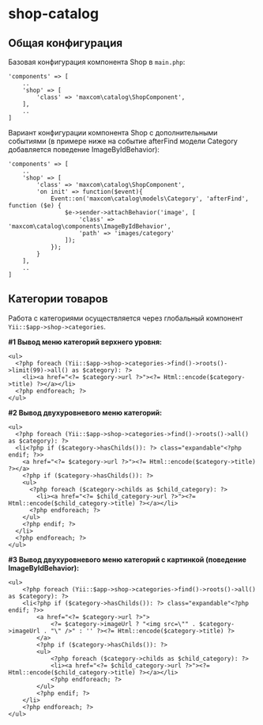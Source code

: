 # shop-catalog

## Общая конфигурация

Базовая конфигурация компонента Shop в `main.php`:
```
'components' => [
    ..
    'shop' => [
        'class' => 'maxcom\catalog\ShopComponent',
    ],
    ..
]
```

Вариант конфигурации компонента Shop с дополнительными событиями (в примере ниже на событие afterFind модели Category добавляется поведение ImageByIdBehavior):
```
'components' => [
    ..
    'shop' => [
        'class' => 'maxcom\catalog\ShopComponent',
        'on init' => function($event){
            Event::on('maxcom\catalog\models\Category', 'afterFind', function ($e) {
                $e->sender->attachBehavior('image', [
                    'class' => 'maxcom\catalog\components\ImageByIdBehavior',
                    'path' => 'images/category'
                ]);
            });
        }
    ],
    ..
]
```


## Категории товаров

Работа с категориями осуществляется через глобальный компонент `Yii::$app->shop->categories`.

**#1 Вывод меню категорий верхнего уровня:**
```
<ul>
  <?php foreach (Yii::$app->shop->categories->find()->roots()->limit(99)->all() as $category): ?>
    <li><a href="<?= $category->url ?>"><?= Html::encode($category->title) ?></a></li>
  <?php endforeach; ?>
</ul>
```

**#2 Вывод двухуровневого меню категорий:**
```
<ul>
  <?php foreach (Yii::$app->shop->categories->find()->roots()->all() as $category): ?>
  <li<?php if ($category->hasChilds()): ?> class="expandable"<?php endif; ?>>
    <a href="<?= $category->url ?>"><?= Html::encode($category->title) ?></a>
    <?php if ($category->hasChilds()): ?>
    <ul>
      <?php foreach ($category->childs as $child_category): ?>
        <li><a href="<?= $child_category->url ?>"><?= Html::encode($child_category->title) ?></a></li>
      <?php endforeach; ?>
    </ul>
    <?php endif; ?>
  </li>
  <?php endforeach; ?>
</ul>
```

**#3 Вывод двухуровневого меню категорий с картинкой (поведение ImageByIdBehavior):**
```
<ul>
    <?php foreach (Yii::$app->shop->categories->find()->roots()->all() as $category): ?>
    <li<?php if ($category->hasChilds()): ?> class="expandable"<?php endif; ?>>
        <a href="<?= $category->url ?>">
            <?= $category->imageUrl ? "<img src=\"" . $category->imageUrl . "\" />" : '' ?><?= Html::encode($category->title) ?>
        </a>
        <?php if ($category->hasChilds()): ?>
        <ul>
            <?php foreach ($category->childs as $child_category): ?>
            <li><a href="<?= $child_category->url ?>"><?= Html::encode($child_category->title) ?></a></li>
            <?php endforeach; ?>
        </ul>
        <?php endif; ?>
    </li>
    <?php endforeach; ?>
</ul>
```
